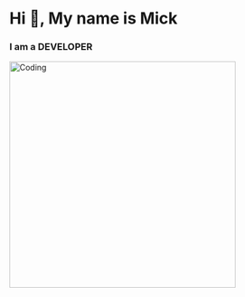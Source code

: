 <h1 align="">Hi 👋, My name is Mick</h1>
<h3 align="">I am a DEVELOPER </h3>

<img align="" alt="Coding" width="400" src="https://media.giphy.com/media/qgQUggAC3Pfv687qPC/giphy.gif">
